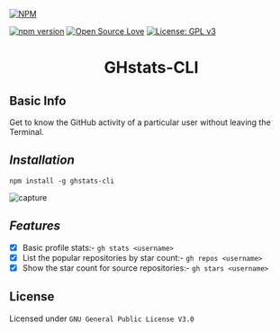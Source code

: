 [![NPM](https://nodei.co/npm/ghstats-cli.png)](https://nodei.co/npm/ghstats-cli/)

[![npm version](https://badge.fury.io/js/ghstats-cli.svg)](https://badge.fury.io/js/ghstats-cli) [![Open Source Love](https://badges.frapsoft.com/os/v1/open-source.png?v=103)](https://github.com/ellerbrock/open-source-badges/)
[![License: GPL v3](https://img.shields.io/badge/License-GPLv3-blue.svg)](https://github.com/jamesgeorge007/ghstats-cli/blob/master/LICENSE)

<h1 align="center"> GHstats-CLI </h1>

## Basic Info

Get to know the GitHub activity of a particular user without leaving the Terminal.

## *Installation*

`npm install -g ghstats-cli`

![capture](https://github.com/jamesgeorge007/ghstats-cli/blob/master/assets/capture.JPG)

## *Features*

- [x] Basic profile stats:- `gh stats <username>`
- [x] List the popular repositories by star count:- `gh repos <username>`
- [x] Show the star count for source repositories:- `gh stars <username>`

## License

Licensed under `GNU General Public License V3.0`
